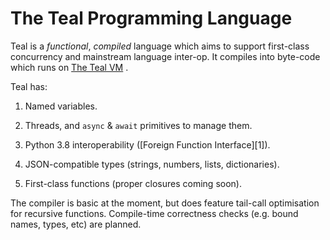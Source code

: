 # The Teal Programming Language

Teal is a *functional*, *compiled* language which aims to support first-class
concurrency and mainstream language inter-op. It compiles into byte-code which
runs on [The Teal VM](/vm/index.html) .

Teal has:

1. Named variables.

2. Threads, and `async` & `await` primitives to manage them.

3. Python 3.8 interoperability ([Foreign Function Interface][1]).

4. JSON-compatible types (strings, numbers, lists, dictionaries).

5. First-class functions (proper closures coming soon).

The compiler is basic at the moment, but does feature tail-call optimisation for
recursive functions. Compile-time correctness checks (e.g. bound names, types,
etc) are planned.
